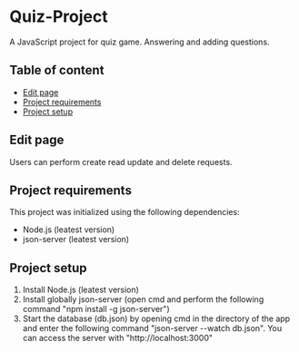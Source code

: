 # Quiz-Project

A JavaScript project for quiz game. Answering and adding questions.

## Table of content

- [Edit page](#edit-page)
- [Project requirements](#project-requirements)
- [Project setup](#project-setup)

## Edit page

Users can perform create read update and delete requests.

## Project requirements

This project was initialized using the following dependencies:

- Node.js (leatest version)
- json-server (leatest version)

## Project setup

1. Install Node.js (leatest version)
2. Install globally json-server (open cmd and perform the following command "npm install -g json-server")
3. Start the database (db.json) by opening cmd in the directory of the app and enter the following command "json-server --watch db.json". You can access the server with "http://localhost:3000" 
